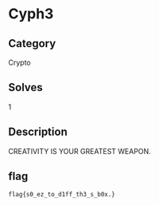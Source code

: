 # Cyph3

## Category

Crypto

## Solves

1

## Description

CREATIVITY IS YOUR GREATEST WEAPON.

## flag

`flag{s0_ez_to_d1ff_th3_s_b0x.}`


